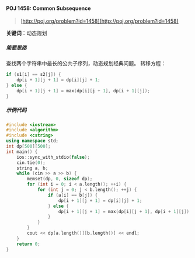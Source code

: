 
#### POJ 1458: Common Subsequence
> [http://poj.org/problem?id=1458](http://poj.org/problem?id=1458)

**关键词**：动态规划

##### 简要思路

查找两个字符串中最长的公共子序列，动态规划经典问题。
转移方程：
```cpp
if (s1[i] == s2[j]) {
    dp[i + 1][j + 1] = dp[i][j] + 1;
} else {
    dp[i + 1][j + 1] = max(dp[i][j + 1], dp[i + 1][j]);
}
```

##### 示例代码

```cpp
#include <iostream>
#include <algorithm>
#include <cstring>
using namespace std;
int dp[500][500];
int main() {
    ios::sync_with_stdio(false);
    cin.tie(0);
    string a, b;
    while (cin >> a >> b) {
        memset(dp, 0, sizeof dp);
        for (int i = 0; i < a.length(); ++i) {
            for (int j = 0; j < b.length(); ++j) {
                if (a[i] == b[j]) {
                    dp[i + 1][j + 1] = dp[i][j] + 1;
                } else {
                    dp[i + 1][j + 1] = max(dp[i][j + 1], dp[i + 1][j]);
                }
            }
        }
        cout << dp[a.length()][b.length()] << endl;
    }
    return 0;
}
```